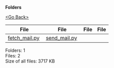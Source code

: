 **Folders**

[&lt;Go Back&gt;](../right.html)

<table><thead><tr class="header"><th><strong>File</strong></th><th><strong>File</strong></th><th><strong>File</strong></th><th><strong>File</strong></th></tr></thead><tbody><tr class="odd"><td><a href="fetch_mail.py">fetch_mail.py</a> </td><td><a href="send_mail.py">send_mail.py</a> </td><td></td><td></td></tr></tbody></table>

Folders: 1  
Files: 2  
Size of all files: 3717 KB
